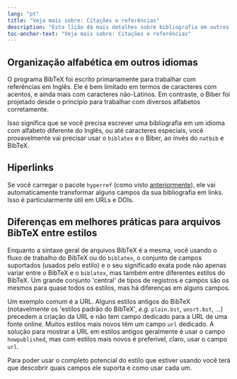 ```yaml
---
lang: "pt"
title: "Veja mais sobre: Citações e referências"
description: "Esta lição dá mais detalhes sobre bibliografia em outros idiomas, como transformar referências em link, e apresenta as principais diferenças entre estilos do BibTeX."
toc-anchor-text: "Veja mais sobre: Citações e referências"
---
```


## Organização alfabética em outros idiomas

O programa BibTeX foi escrito primariamente para trabalhar com referências em
Inglês.  Ele é bem limitado em termos de caracteres com acentos, e ainda mais
com caracteres não-Latinos.  Em contraste, o Biber foi projetado desde o
princípio para trabalhar com diversos alfabetos corretamente.

Isso significa que se você precisa escrever uma bibliografia em um idioma com
alfabeto diferente do Inglês, ou até caracteres especiais, você provavelmente
vai precisar usar o `biblatex` e o Biber, ao invés do `natbib` e BibTeX.

## Hiperlinks

Se você carregar o pacote `hyperref` (como visto [anteriormente](more-09)),
ele vai automaticamente transformar alguns campos da sua bibliografia em links.
Isso é particularmente útil em URLs e DOIs.

## Diferenças em melhores práticas para arquivos BibTeX entre estilos

Enquanto a sintaxe geral de arquivos BibTeX é a mesma, você usando o fluxo de
trabalho do BibTeX ou do `biblatex`, o conjunto de campos suportados (usados
pelo estilo) e o seu significado exata pode não apenas variar entre o BibTeX e
o `biblatex`, mas também entre diferentes estilos do BibTeX.  Um grande conjunto
'central' de tipos de registros e campos são os mesmos para quase todos os
estilos, mas há diferenças em alguns campos.

Um exemplo comum é a URL.  Alguns estilos antigos do BibTeX (notavelmente os
'estilos padrão do BibTeX', _e.g._ `plain.bst`, `unsrt.bst`, ...) precedem a
criação da URL e não tem campo dedicado para a URL de uma fonte online.  Muitos
estilos mais novos têm um campo `url` dedicado.  A solução para mostrar a URL em
estilos antigos geralmente é usar o campo `howpublished`, mas com estilos mais
novos é preferível, claro, usar o campo `url`.

Para poder usar o completo potencial do estilo que estiver usando você terá que
descobrir quais campos ele suporta e como usar cada um.
